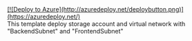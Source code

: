 <a href="https://portal.azure.com/#create/Microsoft.Template/uri/https%3A%2F%2Fraw.githubusercontent.com%2Fnerwoolf%2Fazure_arm%2Fmaster%2Fazuredeploy.json" rel="nofollow">
[![Deploy to Azure](http://azuredeploy.net/deploybutton.png)](https://azuredeploy.net/) </br>
 </a>
 This template deploy storage account and virtual network with "BackendSubnet" and "FrontendSubnet"